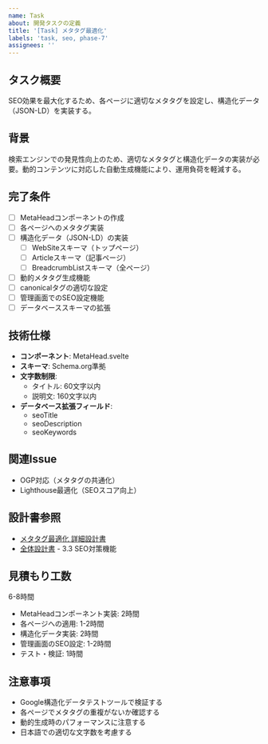 ```yaml
---
name: Task
about: 開発タスクの定義
title: '[Task] メタタグ最適化'
labels: 'task, seo, phase-7'
assignees: ''
---
```


## タスク概要

SEO効果を最大化するため、各ページに適切なメタタグを設定し、構造化データ（JSON-LD）を実装する。

## 背景

検索エンジンでの発見性向上のため、適切なメタタグと構造化データの実装が必要。動的コンテンツに対応した自動生成機能により、運用負荷を軽減する。

## 完了条件

- [ ] MetaHeadコンポーネントの作成
- [ ] 各ページへのメタタグ実装
- [ ] 構造化データ（JSON-LD）の実装
    - [ ] WebSiteスキーマ（トップページ）
    - [ ] Articleスキーマ（記事ページ）
    - [ ] BreadcrumbListスキーマ（全ページ）
- [ ] 動的メタタグ生成機能
- [ ] canonicalタグの適切な設定
- [ ] 管理画面でのSEO設定機能
- [ ] データベーススキーマの拡張

## 技術仕様

- **コンポーネント**: MetaHead.svelte
- **スキーマ**: Schema.org準拠
- **文字数制限**:
    - タイトル: 60文字以内
    - 説明文: 160文字以内
- **データベース拡張フィールド**:
    - seoTitle
    - seoDescription
    - seoKeywords

## 関連Issue

- OGP対応（メタタグの共通化）
- Lighthouse最適化（SEOスコア向上）

## 設計書参照

- [メタタグ最適化 詳細設計書](../designs/phase-7/01_meta-tags-optimization.md)
- [全体設計書](../design.md) - 3.3 SEO対策機能

## 見積もり工数

6-8時間

- MetaHeadコンポーネント実装: 2時間
- 各ページへの適用: 1-2時間
- 構造化データ実装: 2時間
- 管理画面のSEO設定: 1-2時間
- テスト・検証: 1時間

## 注意事項

- Google構造化データテストツールで検証する
- 各ページでメタタグの重複がないか確認する
- 動的生成時のパフォーマンスに注意する
- 日本語での適切な文字数を考慮する
